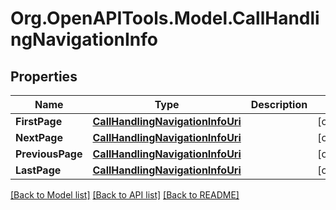 
# Org.OpenAPITools.Model.CallHandlingNavigationInfo

## Properties

Name | Type | Description | Notes
------------ | ------------- | ------------- | -------------
**FirstPage** | [**CallHandlingNavigationInfoUri**](CallHandlingNavigationInfoUri.md) |  | [optional] 
**NextPage** | [**CallHandlingNavigationInfoUri**](CallHandlingNavigationInfoUri.md) |  | [optional] 
**PreviousPage** | [**CallHandlingNavigationInfoUri**](CallHandlingNavigationInfoUri.md) |  | [optional] 
**LastPage** | [**CallHandlingNavigationInfoUri**](CallHandlingNavigationInfoUri.md) |  | [optional] 

[[Back to Model list]](../README.md#documentation-for-models)
[[Back to API list]](../README.md#documentation-for-api-endpoints)
[[Back to README]](../README.md)

